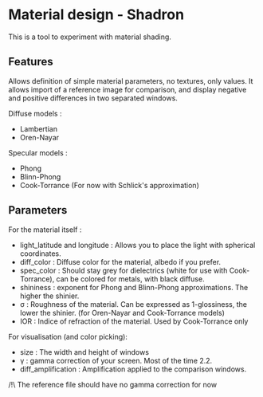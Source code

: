 # Material design - Shadron

This is a tool to experiment with material shading.

## Features

Allows definition of simple material parameters, no textures, only values.
It allows import of a reference image for comparison, and display negative and positive differences in two separated windows.

Diffuse models :
- Lambertian
- Oren-Nayar

Specular models :
- Phong
- Blinn-Phong
- Cook-Torrance (For now with Schlick's approximation)

## Parameters

For the material itself :

- light_latitude and longitude : Allows you to place the light with spherical coordinates.
- diff_color : Diffuse color for the material, albedo if you prefer.
- spec_color : Should stay grey for dielectrics (white for use with Cook-Torrance), can be colored for metals, with black diffuse.
- shininess : exponent for Phong and Blinn-Phong approximations. The higher the shinier.
- σ : Roughness of the material. Can be expressed as 1-glossiness, the lower the shinier. (for Oren-Nayar and Cook-Torrance models)
- IOR : Indice of refraction of the material. Used by Cook-Torrance only

For visualisation (and color picking):

- size : The width and height of windows
- γ : gamma correction of your screen. Most of the time 2.2.
- diff_amplification : Amplification applied to the comparison windows.

/!\ The reference file should have no gamma correction for now
